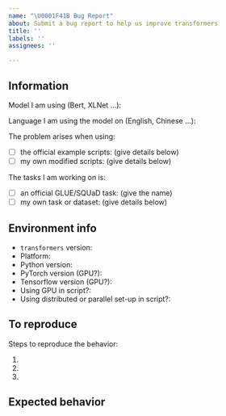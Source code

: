 ```yaml
---
name: "\U0001F41B Bug Report"
about: Submit a bug report to help us improve transformers
title: ''
labels: ''
assignees: ''

---
```


<!-- Your issue will be replied to more quickly if you can figure out the right person to tag with @
 If you know how to use git blame, that is the easiest way, otherwise, here is a rough guide of who to tag.
 Please tag fewer than 3 people.
 
 albert, bert, GPT2, XLM: @lysandre
 tokenizers: @mfuntowicz
 Trainer: @julienc
 Speed and Memory Benchmarks: @patrickvonplaten
 Model Cards: @julienc
 Translation: @sshleifer
 Summarization: @sshleifer
 examples/distillation: @VictorSanh
 nlp datasets: different repo
 rust tokenizers: different repo
 blenderbot: @mariamabarham
 Bart: @sshleifer
 T5: @patrickvonplaten
 Longformer/Reformer: @patrickvonplaten
 examples/seq2seq: @sshleifer
 -->

## Information

Model I am using (Bert, XLNet ...):

Language I am using the model on (English, Chinese ...):

The problem arises when using:
* [ ] the official example scripts: (give details below)
* [ ] my own modified scripts: (give details below)

The tasks I am working on is:
* [ ] an official GLUE/SQUaD task: (give the name)
* [ ] my own task or dataset: (give details below)

## Environment info
<!-- You can run the command `transformers-cli env` and copy-and-paste its output below.
     Don't forget to fill out the missing fields in that output! -->
     
- `transformers` version:
- Platform:
- Python version:
- PyTorch version (GPU?):
- Tensorflow version (GPU?):
- Using GPU in script?:
- Using distributed or parallel set-up in script?:

## To reproduce

Steps to reproduce the behavior:

1.
2.
3.

<!-- If you have code snippets, error messages, stack traces please provide them here as well.
     Important! Use code tags to correctly format your code. See https://help.github.com/en/github/writing-on-github/creating-and-highlighting-code-blocks#syntax-highlighting
     Do not use screenshots, as they are hard to read and (more importantly) don't allow others to copy-and-paste your code.-->

## Expected behavior

<!-- A clear and concise description of what you would expect to happen. -->


